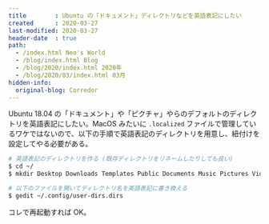 ```yaml
---
title        : Ubuntu の「ドキュメント」ディレクトリなどを英語表記にしたい
created      : 2020-03-27
last-modified: 2020-03-27
header-date  : true
path:
  - /index.html Neo's World
  - /blog/index.html Blog
  - /blog/2020/index.html 2020年
  - /blog/2020/03/index.html 03月
hidden-info:
  original-blog: Corredor
---
```


Ubuntu 18.04 の「ドキュメント」や「ピクチャ」やらのデフォルトのディレクトリを英語表記にしたい。MacOS みたいに `.localized` ファイルで管理しているワケではないので、以下の手順で英語表記のディレクトリを用意し、紐付けを設定してやる必要がある。

```bash
# 英語表記のディレクトリを作る (既存ディレクトリをリネームしたりしても良い)
$ cd ~/
$ mkdir Desktop Downloads Templates Public Documents Music Pictures Videos

# 以下のファイルを開いてディレクトリ名を英語表記に書き換える
$ gedit ~/.config/user-dirs.dirs
```

コレで再起動すれば OK。
